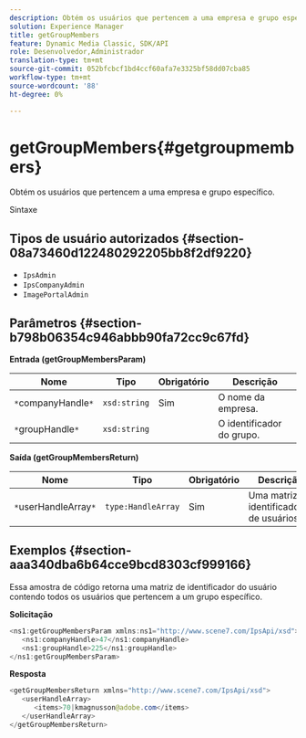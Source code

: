 ```yaml
---
description: Obtém os usuários que pertencem a uma empresa e grupo específico.
solution: Experience Manager
title: getGroupMembers
feature: Dynamic Media Classic, SDK/API
role: Desenvolvedor,Administrador
translation-type: tm+mt
source-git-commit: 052bfcbcf1bd4ccf60afa7e3325bf58dd07cba85
workflow-type: tm+mt
source-wordcount: '88'
ht-degree: 0%

---
```



# getGroupMembers{#getgroupmembers}

Obtém os usuários que pertencem a uma empresa e grupo específico.

Sintaxe

## Tipos de usuário autorizados {#section-08a73460d122480292205bb8f2df9220}

* `IpsAdmin`
* `IpsCompanyAdmin`
* `ImagePortalAdmin`

## Parâmetros {#section-b798b06354c946abbb90fa72cc9c67fd}

**Entrada (getGroupMembersParam)**

| Nome | Tipo | Obrigatório | Descrição |
|---|---|---|---|
| `*`companyHandle`*` | `xsd:string` | Sim | O nome da empresa. |
| `*`groupHandle`*` | `xsd:string` |  | O identificador do grupo. |

**Saída (getGroupMembersReturn)**

| Nome | Tipo | Obrigatório | Descrição |
|---|---|---|---|
| `*`userHandleArray`*` | `type:HandleArray` | Sim | Uma matriz de identificadores de usuários. |

## Exemplos {#section-aaa340dba6b64cce9bcd8303cf999166}

Essa amostra de código retorna uma matriz de identificador do usuário contendo todos os usuários que pertencem a um grupo específico.

**Solicitação**

```java
<ns1:getGroupMembersParam xmlns:ns1="http://www.scene7.com/IpsApi/xsd">
   <ns1:companyHandle>47</ns1:companyHandle>
   <ns1:groupHandle>225</ns1:groupHandle>
</ns1:getGroupMembersParam>
```

**Resposta**

```java
<getGroupMembersReturn xmlns="http://www.scene7.com/IpsApi/xsd">
   <userHandleArray>
      <items>70|kmagnusson@adobe.com</items>
   </userHandleArray>
</getGroupMembersReturn>
```

